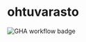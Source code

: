# ohtuvarasto


![GHA workflow badge](https://github.com/heksaani/ohtuvarasto/workflows/CI/badge.svg)
